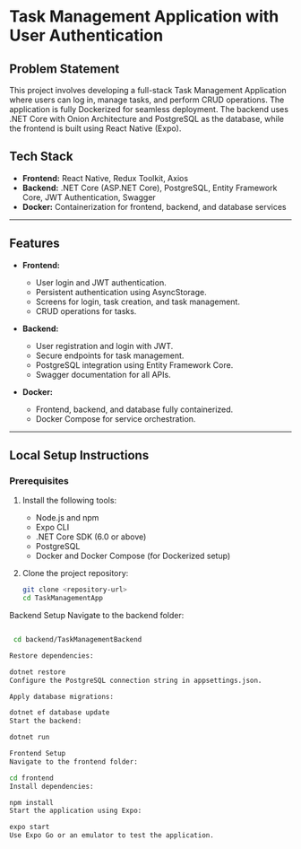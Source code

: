 # Task Management Application with User Authentication

## Problem Statement
This project involves developing a full-stack Task Management Application where users can log in, manage tasks, and perform CRUD operations. The application is fully Dockerized for seamless deployment. The backend uses .NET Core with Onion Architecture and PostgreSQL as the database, while the frontend is built using React Native (Expo).

## Tech Stack
- **Frontend:** React Native, Redux Toolkit, Axios
- **Backend:** .NET Core (ASP.NET Core), PostgreSQL, Entity Framework Core, JWT Authentication, Swagger
- **Docker:** Containerization for frontend, backend, and database services

---

## Features
- **Frontend:**
  - User login and JWT authentication.
  - Persistent authentication using AsyncStorage.
  - Screens for login, task creation, and task management.
  - CRUD operations for tasks.

- **Backend:**
  - User registration and login with JWT.
  - Secure endpoints for task management.
  - PostgreSQL integration using Entity Framework Core.
  - Swagger documentation for all APIs.

- **Docker:**
  - Frontend, backend, and database fully containerized.
  - Docker Compose for service orchestration.

---

## Local Setup Instructions

### Prerequisites
1. Install the following tools:
   - Node.js and npm
   - Expo CLI
   - .NET Core SDK (6.0 or above)
   - PostgreSQL
   - Docker and Docker Compose (for Dockerized setup)

2. Clone the project repository:
   ```bash
   git clone <repository-url>
   cd TaskManagementApp
Backend Setup
Navigate to the backend folder:

  ```bash

   cd backend/TaskManagementBackend

Restore dependencies:

dotnet restore
Configure the PostgreSQL connection string in appsettings.json.

Apply database migrations:

dotnet ef database update
Start the backend:

dotnet run

Frontend Setup
Navigate to the frontend folder:

cd frontend
Install dependencies:

npm install
Start the application using Expo:

expo start
Use Expo Go or an emulator to test the application.
